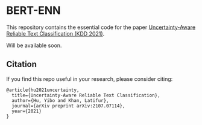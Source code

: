 # BERT-ENN

This repository contains the essential code for the paper [Uncertainty-Aware Reliable Text Classification (KDD 2021)](https://arxiv.org/abs/2107.07114).

Will be available soon.

## Citation

If you find this repo useful in your research, please consider citing:

    @article{hu2021uncertainty,
      title={Uncertainty-Aware Reliable Text Classification},
      author={Hu, Yibo and Khan, Latifur},
      journal={arXiv preprint arXiv:2107.07114},
      year={2021}
    }
